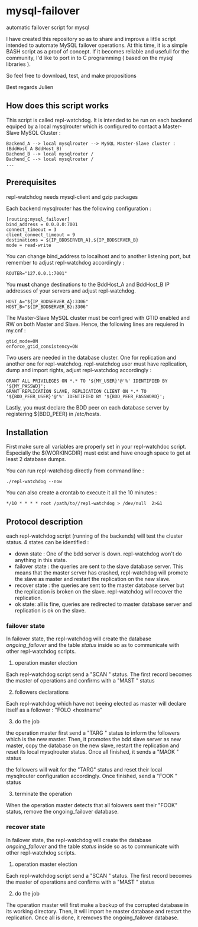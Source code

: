 # mysql-failover
automatic failover script for mysql

I have created this repository so as to share and improve a little script intended to automate MySQL failover operations.
At this time, it is a simple BASH script as a proof of concept. If it becomes reliable and usefull for the community, I'd like to port in to C programming ( based on the mysql libraries ).

So feel free to download, test, and make propositions

Best regards
Julien

## How does this script works

This script is called repl-watchdog. It is intended to be run on each backend equiped by a local mysqlrouter which is configured to contact a Master-Slave MySQL Cluster :

    Backend_A --> local mysqlrouter --> MySQL Master-Slave cluster : (BddHost_A BddHost_B)
    Bachend_B --> local mysqlrouter /
    Bachend_C --> local mysqlrouter /
    ...


## Prerequisites

repl-watchdog needs mysql-client and gzip packages
 
Each backend mysqlrouter has the following configuration :

    [routing:mysql_failover]
    bind_address = 0.0.0.0:7001
    connect_timeout = 3
    client_connect_timeout = 9
    destinations = ${IP_BDDSERVER_A},${IP_BDDSERVER_B}
    mode = read-write

You can change bind_address to localhost and to another listening port, but remember to adjust repl-watchdog accordingly :

    ROUTER="127.0.0.1:7001"

You **must** change destinations to the BddHost_A and BddHost_B IP addresses of your servers and adjust repl-watchdog.

    HOST_A="${IP_BDDSERVER_A}:3306"
    HOST_B="${IP_BDDSERVER_B}:3306"


The Master-Slave MySQL cluster must be configred with GTID enabled and RW on both Master and Slave. Hence, the following lines are requiered in my.cnf :

    gtid_mode=ON
    enforce_gtid_consistency=ON

Two users are needed in the database cluster. One for replication and another one for repl-watchdog. repl-watchdog user must have replication, dump and import rights, adjust repl-watchdog accordingly :

    GRANT ALL PRIVILEGES ON *.* TO '${MY_USER}'@'%' IDENTIFIED BY '${MY_PASSWD}';
    GRANT REPLICATION SLAVE, REPLICATION CLIENT ON *.* TO '${BDD_PEER_USER}'@'%' IDENTIFIED BY '${BDD_PEER_PASSWORD}';

Lastly, you must declare the BDD peer on each database server by registering ${BDD_PEER} in /etc/hosts.

 
## Installation

First make sure all variables are properly set in your repl-watchdoc script. Especially the ${WORKINGDIR} must exist and have enough space to get at least 2 database dumps.
 
You can run repl-watchdog directly from command line :

    ./repl-watchdog --now 

You can also create a crontab to execute it all the 10 minutes :

    */10 * * * * root /path/to//repl-watchdog > /dev/null  2>&1  

## Protocol description

each repl-watchdog script (running of the backends) will test the cluster status. 4 states can be identified :

* down state : One of the bdd server is down. repl-watchdog won't do anything in this state.
* failover state : the queries are sent to the slave database server. This means that the master server has crashed, repl-watchdog will promote the slave as master and restart the replication on the new slave.
* recover state : the queries are sent to the master database server but the replication is broken on the slave. repl-watchdog will recover the replication.
* ok state: all is fine, queries are redirected to master database server and replication is ok on the slave.
 
### failover state

In failover state, the repl-watchdog will create the database *ongoing_failover* and the table *status* inside so as to communicate with other repl-watchdog scripts. 

1. operation master election

Each repl-watchdog script send a "SCAN <hostname>" status. The first record becomes the master of operations and confirms with a "MAST <hostname>" status

2. followers declarations

Each repl-watchdog  which have not beeing elected as master will declare itself as a follower : "FOLO <hostname"

3. do the job

the operation master first send a "TARG <socket>" status to inform the followers which is the new master. Then, it promotes the bdd slave server as new master, copy the database on the new slave, restart the replication and reset its local mysqlrouter status. Once all finished, it sends a "MAOK <hostname>" status       

the followers will wait for the "TARG" status and reset their local mysqlrouter configuration accordingly. Once finished, send a "FOOK <hostname>" status       

3. terminate the operation

When the operation master detects that all folowers sent their "FOOK" status, remove the ongoing_failover database.

### recover state

In failover state, the repl-watchdog will create the database *ongoing_failover* and the table *status* inside so as to communicate with other repl-watchdog scripts. 

1. operation master election

Each repl-watchdog script send a "SCAN <hostname>" status. The first record becomes the master of operations and confirms with a "MAST <hostname>" status

2. do the job
 
The operation master will first make a backup of the corrupted database in its working directory. Then, it will import he master database and restart the replication. Once all is done, it removes the ongoing_failover database.



  


      
